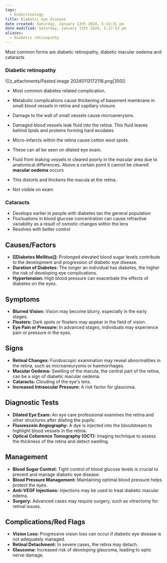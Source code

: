 ```yaml
---
tags:
  - Endocrinology
title: Diabetic eye disease
date created: Saturday, January 13th 2024, 5:13:31 pm
date modified: Saturday, January 13th 2024, 5:17:53 pm
aliases:
  - Diabetic retinopathy
---
```

Most common forms are diabetic retinopathy, diabetic macular oedema and cataracts

### Diabetic retinopathy

![[z_attachments/Pasted image 20240113172118.png|350]]

- Most common diabetes related complication. 
- Metabolic complications cause thickening of basement membrane in small blood vessels in retina and capillary closure. 
- Damage to the wall of small vessels cause microanerysms. 
- Damaged blood vessels leak fluid into the retina. This fluid leaves behind lipids and proteins forming hard exudates
- Micro-infarcts within the retina cause cotton wool spots. 
- These can all be seen on dilated eye exam.

- Fluid from leaking vessels in cleared poorly in the macular area due to anatomical differences. Above a certain point it cannot be cleared **macular oedema** occurs
- This distorts and thickens the macula at the retina.
- Not visible on exam


### Cataracts 

- Develops earlier in people with diabetes tan the general population
- Fluctuations in blood glucose concentration can cause refractive variability as a result of osmotic changes within the lens 
- Resolves with better control

## Causes/Factors

- **[[Diabetes Mellitus]]:** Prolonged elevated blood sugar levels contribute to the development and progression of diabetic eye disease.
- **Duration of Diabetes:** The longer an individual has diabetes, the higher the risk of developing eye complications.
- **Hypertension:** High blood pressure can exacerbate the effects of diabetes on the eyes.

## Symptoms

- **Blurred Vision:** Vision may become blurry, especially in the early stages.
- **Floaters:** Dark spots or floaters may appear in the field of vision.
- **Eye Pain or Pressure:** In advanced stages, individuals may experience pain or pressure in the eyes.

## Signs

- **Retinal Changes:** Fundoscopic examination may reveal abnormalities in the retina, such as microaneurysms or haemorrhages.
- **Macular Oedema:** Swelling of the macula, the central part of the retina, can be a sign of diabetic macular oedema.
- **Cataracts:** Clouding of the eye's lens.
- **Increased Intraocular Pressure:** A risk factor for glaucoma.

## Diagnostic Tests

- **Dilated Eye Exam:** An eye care professional examines the retina and other structures after dilating the pupils.
- **Fluorescein Angiography:** A dye is injected into the bloodstream to highlight blood vessels in the retina.
- **Optical Coherence Tomography (OCT):** Imaging technique to assess the thickness of the retina and detect swelling.

## Management

- **Blood Sugar Control:** Tight control of blood glucose levels is crucial to prevent and manage diabetic eye disease.
- **Blood Pressure Management:** Maintaining optimal blood pressure helps protect the eyes.
- **Anti-VEGF Injections:** Injections may be used to treat diabetic macular edema.
- **Surgery:** Advanced cases may require surgery, such as vitrectomy for retinal issues.

## Complications/Red Flags

- **Vision Loss:** Progressive vision loss can occur if diabetic eye disease is not adequately managed.
- **Retinal Detachment:** In severe cases, the retina may detach.
- **Glaucoma:** Increased risk of developing glaucoma, leading to optic nerve damage.
